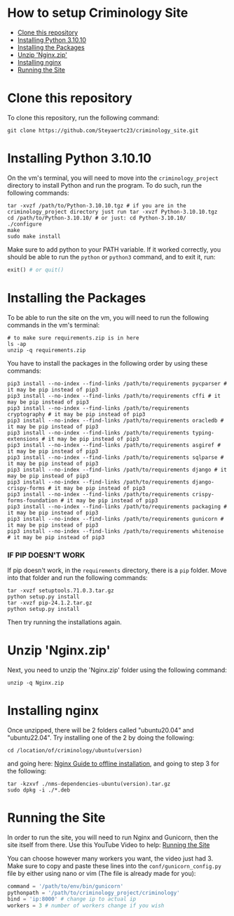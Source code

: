 <!-- title: How to setup Criminology Site -->
# How to setup Criminology Site <!-- omit from toc -->


- [Clone this repository](#clone-this-repository)
- [Installing Python 3.10.10](#installing-python-31010)
- [Installing the Packages](#installing-the-packages)
- [Unzip 'Nginx.zip'](#unzip-nginxzip)
- [Installing nginx](#installing-nginx)
- [Running the Site](#running-the-site)


# Clone this repository

To clone this repository, run the following command:
```
git clone https://github.com/Steyaertc23/criminology_site.git
```

# Installing Python 3.10.10

On the vm's terminal, you will need to move into the `criminology_project` directory to install Python and run the program. To do such, run the following commands: 

```
tar -xvzf /path/to/Python-3.10.10.tgz # if you are in the criminology_project directory just run tar -xvzf Python-3.10.10.tgz
cd /path/to/Python-3.10.10/ # or just: cd Python-3.10.10/
./configure
make
sudo make install
```
Make sure to add python to your PATH variable.
If it worked correctly, you should be able to run the `python` or `python3` command, and to exit it, run:
```python
exit() # or quit()
```


# Installing the Packages

To be able to run the site on the vm, you will need to run the following commands in the vm's terminal:
```
# to make sure requirements.zip is in here
ls -ap 
unzip -q requirements.zip
```

You have to install the packages in the following order by using these commands:

```
pip3 install --no-index --find-links /path/to/requirements pycparser # it may be pip instead of pip3
pip3 install --no-index --find-links /path/to/requirements cffi # it may be pip instead of pip3
pip3 install --no-index --find-links /path/to/requirements cryptography # it may be pip instead of pip3
pip3 install --no-index --find-links /path/to/requirements oracledb # it may be pip instead of pip3
pip3 install --no-index --find-links /path/to/requirements typing-extensions # it may be pip instead of pip3
pip3 install --no-index --find-links /path/to/requirements asgiref # it may be pip instead of pip3
pip3 install --no-index --find-links /path/to/requirements sqlparse # it may be pip instead of pip3
pip3 install --no-index --find-links /path/to/requirements django # it may be pip instead of pip3
pip3 install --no-index --find-links /path/to/requirements django-crispy-forms # it may be pip instead of pip3
pip3 install --no-index --find-links /path/to/requirements crispy-forms-foundation # it may be pip instead of pip3
pip3 install --no-index --find-links /path/to/requirements packaging # it may be pip instead of pip3
pip3 install --no-index --find-links /path/to/requirements gunicorn # it may be pip instead of pip3
pip3 install --no-index --find-links /path/to/requirements whitenoise # it may be pip instead of pip3
```

### <strong>IF PIP DOESN'T WORK</strong> <!-- omit in toc -->

If pip doesn't work, in the `requirements` directory, there is a `pip` folder. Move into that folder and run the following commands:

```
tar -xvzf setuptools.71.0.3.tar.gz
python setup.py install
tar -xvzf pip-24.1.2.tar.gz
python setup.py install
```
Then try running the installations again.

# Unzip 'Nginx.zip'

Next, you need to unzip the 'Nginx.zip' folder using the following command:
```
unzip -q Nginx.zip
```

# Installing nginx

Once unzipped, there will be 2 folders called "ubuntu20.04" and "ubuntu22.04". 
Try installing one of the 2 by doing the following:
```
cd /location/of/criminology/ubuntu(version)
```
and going here: <a href="https://docs.nginx.com/nginx-management-suite/installation/vm-bare-metal/offline-install-guide/">Nginx Guide to offline installation</a>, and going to step 3 for the following:
```
tar -kzxvf ./nms-dependencies-ubuntu(version).tar.gz
sudo dpkg -i ./*.deb
```

# Running the Site


In order to run the site, you will need to run Nginx and Gunicorn, then the site itself from there. Use this YouTube Video to help:
<a href="https://youtu.be/YnrgBeIRtvo?si=bEv8kw21n6nYsuRR&t=277">Running the Site</a>

You can choose however many workers you want, the video just had 3. Make sure to copy and paste these lines into the `conf/gunicorn_config.py` file by either using nano or vim (The file is already made for you): 

```py
command = '/path/to/env/bin/gunicorn'
pythonpath = '/path/to/criminology_project/criminology'
bind = 'ip:8000' # change ip to actual ip
workers = 3 # number of workers change if you wish
```

